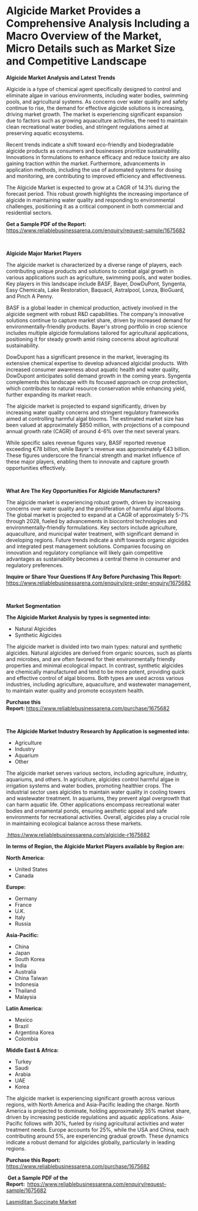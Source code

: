 <p><h1>Algicide Market Provides a Comprehensive Analysis Including a Macro Overview of the Market, Micro Details such as Market Size and Competitive Landscape</h1></p><p><strong>Algicide Market Analysis and Latest Trends</strong></p>
<p><p>Algicide is a type of chemical agent specifically designed to control and eliminate algae in various environments, including water bodies, swimming pools, and agricultural systems. As concerns over water quality and safety continue to rise, the demand for effective algicide solutions is increasing, driving market growth. The market is experiencing significant expansion due to factors such as growing aquaculture activities, the need to maintain clean recreational water bodies, and stringent regulations aimed at preserving aquatic ecosystems.</p><p>Recent trends indicate a shift toward eco-friendly and biodegradable algicide products as consumers and businesses prioritize sustainability. Innovations in formulations to enhance efficacy and reduce toxicity are also gaining traction within the market. Furthermore, advancements in application methods, including the use of automated systems for dosing and monitoring, are contributing to improved efficiency and effectiveness.</p><p>The Algicide Market is expected to grow at a CAGR of 14.3% during the forecast period. This robust growth highlights the increasing importance of algicide in maintaining water quality and responding to environmental challenges, positioning it as a critical component in both commercial and residential sectors.</p></p>
<p><strong>Get a Sample PDF of the Report:&nbsp;</strong> <a href="https://www.reliablebusinessarena.com/enquiry/request-sample/1675682?utm_campaign=3577&utm_medium=2&utm_source=Github&utm_content=ia&utm_term=01042025&utm_id=algicide">https://www.reliablebusinessarena.com/enquiry/request-sample/1675682</a></p>
<p>&nbsp;</p>
<p><strong>Algicide Major Market Players</strong></p>
<p><p>The algicide market is characterized by a diverse range of players, each contributing unique products and solutions to combat algal growth in various applications such as agriculture, swimming pools, and water bodies. Key players in this landscape include BASF, Bayer, DowDuPont, Syngenta, Easy Chemicals, Lake Restoration, Baquacil, Astralpool, Lonza, BioGuard, and Pinch A Penny.</p><p>BASF is a global leader in chemical production, actively involved in the algicide segment with robust R&D capabilities. The company's innovative solutions continue to capture market share, driven by increased demand for environmentally-friendly products. Bayer's strong portfolio in crop science includes multiple algicide formulations tailored for agricultural applications, positioning it for steady growth amid rising concerns about agricultural sustainability.</p><p>DowDupont has a significant presence in the market, leveraging its extensive chemical expertise to develop advanced algicidal products. With increased consumer awareness about aquatic health and water quality, DowDupont anticipates solid demand growth in the coming years. Syngenta complements this landscape with its focused approach on crop protection, which contributes to natural resource conservation while enhancing yield, further expanding its market reach.</p><p>The algicide market is projected to expand significantly, driven by increasing water quality concerns and stringent regulatory frameworks aimed at controlling harmful algal blooms. The estimated market size has been valued at approximately $850 million, with projections of a compound annual growth rate (CAGR) of around 4-6% over the next several years.</p><p>While specific sales revenue figures vary, BASF reported revenue exceeding €78 billion, while Bayer's revenue was approximately €43 billion. These figures underscore the financial strength and market influence of these major players, enabling them to innovate and capture growth opportunities effectively.</p></p>
<p>&nbsp;</p>
<p><strong>What Are The Key Opportunities For Algicide Manufacturers?</strong></p>
<p><p>The algicide market is experiencing robust growth, driven by increasing concerns over water quality and the proliferation of harmful algal blooms. The global market is projected to expand at a CAGR of approximately 5-7% through 2028, fueled by advancements in biocontrol technologies and environmentally-friendly formulations. Key sectors include agriculture, aquaculture, and municipal water treatment, with significant demand in developing regions. Future trends indicate a shift towards organic algicides and integrated pest management solutions. Companies focusing on innovation and regulatory compliance will likely gain competitive advantages as sustainability becomes a central theme in consumer and regulatory preferences.</p></p>
<p><strong>Inquire or Share Your Questions If Any Before Purchasing This Report:</strong> <a href="https://www.reliablebusinessarena.com/enquiry/pre-order-enquiry/1675682?utm_campaign=3577&utm_medium=2&utm_source=Github&utm_content=ia&utm_term=01042025&utm_id=algicide">https://www.reliablebusinessarena.com/enquiry/pre-order-enquiry/1675682</a></p>
<p>&nbsp;</p>
<p><strong>Market Segmentation</strong></p>
<p><strong>The Algicide Market Analysis by types is segmented into:</strong></p>
<p><ul><li>Natural Algicides</li><li>Synthetic Algicides</li></ul></p>
<p><p>The algicide market is divided into two main types: natural and synthetic algicides. Natural algicides are derived from organic sources, such as plants and microbes, and are often favored for their environmentally friendly properties and minimal ecological impact. In contrast, synthetic algicides are chemically manufactured and tend to be more potent, providing quick and effective control of algal blooms. Both types are used across various industries, including agriculture, aquaculture, and wastewater management, to maintain water quality and promote ecosystem health.</p></p>
<p><strong>Purchase this Report:&nbsp;</strong><a href="https://www.reliablebusinessarena.com/purchase/1675682?utm_campaign=3577&utm_medium=2&utm_source=Github&utm_content=ia&utm_term=01042025&utm_id=algicide">https://www.reliablebusinessarena.com/purchase/1675682</a></p>
<p>&nbsp;</p>
<p><strong>The Algicide Market Industry Research by Application is segmented into:</strong></p>
<p><ul><li>Agriculture</li><li>Industry</li><li>Aquarium</li><li>Other</li></ul></p>
<p><p>The algicide market serves various sectors, including agriculture, industry, aquariums, and others. In agriculture, algicides control harmful algae in irrigation systems and water bodies, promoting healthier crops. The industrial sector uses algicides to maintain water quality in cooling towers and wastewater treatment. In aquariums, they prevent algal overgrowth that can harm aquatic life. Other applications encompass recreational water bodies and ornamental ponds, ensuring aesthetic appeal and safe environments for recreational activities. Overall, algicides play a crucial role in maintaining ecological balance across these markets.</p></p>
<p><a href="https://www.reliablebusinessarena.com/algicide-r1675682?utm_campaign=3577&utm_medium=2&utm_source=Github&utm_content=ia&utm_term=01042025&utm_id=algicide">&nbsp;https://www.reliablebusinessarena.com/algicide-r1675682</a></p>
<p><strong>In terms of Region, the Algicide Market Players available by Region are:</strong></p>
<p>
    <p> <strong> North America: </strong>
        <ul>
            <li>United States</li>
            <li>Canada</li>
        </ul>
        </p> 
    <p> <strong> Europe: </strong>
        <ul>
            <li>Germany</li>
            <li>France</li>
            <li>U.K.</li>
            <li>Italy</li>
            <li>Russia</li>
        </ul>
        </p> 
    <p> <strong> Asia-Pacific: </strong>
        <ul>
            <li>China</li>
            <li>Japan</li>
            <li>South Korea</li>
            <li>India</li>
            <li>Australia</li>
            <li>China Taiwan</li>
            <li>Indonesia</li>
            <li>Thailand</li>
            <li>Malaysia</li>
        </ul>
        </p> 
    <p> <strong> Latin America: </strong>
        <ul>
            <li>Mexico</li>
            <li>Brazil</li>
            <li>Argentina Korea</li>
            <li>Colombia</li>
        </ul>
        </p> 
    <p> <strong> Middle East & Africa: </strong>
        <ul>
            <li>Turkey</li>
            <li>Saudi</li>
            <li>Arabia</li>
            <li>UAE</li>
            <li>Korea</li>
        </ul>
    </p>
    </p>
<p><p>The algicide market is experiencing significant growth across various regions, with North America and Asia-Pacific leading the charge. North America is projected to dominate, holding approximately 35% market share, driven by increasing pesticide regulations and aquatic applications. Asia-Pacific follows with 30%, fueled by rising agricultural activities and water treatment needs. Europe accounts for 25%, while the USA and China, each contributing around 5%, are experiencing gradual growth. These dynamics indicate a robust demand for algicides globally, particularly in leading regions.</p></p>
<p><strong>Purchase this Report: </strong><a href="https://www.reliablebusinessarena.com/purchase/1675682?utm_campaign=3577&utm_medium=2&utm_source=Github&utm_content=ia&utm_term=01042025&utm_id=algicide">https://www.reliablebusinessarena.com/purchase/1675682</a></p>
<p>&nbsp;<strong>Get a Sample PDF of the Report:&nbsp;&nbsp;</strong><a href="https://www.reliablebusinessarena.com/enquiry/request-sample/1675682?utm_campaign=3577&utm_medium=2&utm_source=Github&utm_content=ia&utm_term=01042025&utm_id=algicide">https://www.reliablebusinessarena.com/enquiry/request-sample/1675682</a></p>
<p><strong></strong></p>
<p><p><a href="https://github.com/supicweg/Market-Research-Report-List-1/blob/main/lasmiditan-succinate-market.md?utm_campaign=3577&utm_medium=2&utm_source=Github&utm_content=ia&utm_term=01042025&utm_id=algicide">Lasmiditan Succinate Market</a></p></p>